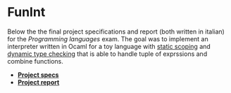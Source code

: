 # FunInt

Below the the final project specifications and report (both written in italian) for the *Programming languages* exam.
The goal was to implement an interpreter written in Ocaml for a toy language with [static scoping](https://en.wikipedia.org/wiki/Scope_(computer_science)#Lexical_scope_vs._dynamic_scope) and [dynamic type checking](https://en.wikipedia.org/wiki/Type_system#Dynamic_type_checking_and_runtime_type_information) that is able to handle tuple of exprssions and combine functions. 

+ <b>[Project specs](https://nbviewer.jupyter.org/github/MatteoGiorgi/Interprete-funzionale/blob/master/specifiche_interprete.pdf)</b>
+ <b>[Project report](https://nbviewer.jupyter.org/github/MatteoGiorgi/Interprete-funzionale/blob/master/relazione_interprete.pdf)</b>
